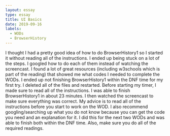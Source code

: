 ```yaml
---
layout: essay
type: essay
title: UI Basics
date: 2019-09-16
labels:
  - WODs
  - BrowserHistory
---
```


  I thought I had a pretty good idea of how to do BrowserHistory1 so I started it without reading all of the instructions. I ended up being stuck on a lot of the steps. I googled how to do each of them instead of watching the screencast. I found a lot of great resources (including w3schools which is part of the reading) that showed me what codes I needed to complete the WODs. I ended up not finishing BrowserHistory1 within the DNF time for my first try. I deleted all of the files and restarted. Before starting my timer, I made sure to read all of the instructions. I was able to finish BrowserHistory1 in about 23 minutes. I then watched the screencast to make sure everything was correct. 
  My advice is to read all of the instructions before you start to work on the WOD. I also recommend googling/searching up what you do not know because you can get the code you need and an explanation for it. I did this for the next two WODs and was able to finish both within the DNF time. Also, make sure you do all of the required readings. 
